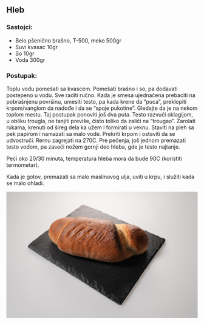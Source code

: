## Hleb

### Sastojci:
- Belo pšenično brašno, T-500, meko 500gr
- Suvi kvasac 10gr
- So 10gr
- Voda 300gr   

### Postupak:
Toplu vodu pomešati sa kvascem. Pomešati brašno i so, pa dodavati postepeno u vodu. Sve raditi ručno. Kada je smesa ujednačena prebaciti na pobrašnjenu površinu, umesiti testo, pa kada krene da “puca”, preklopiti krpom/vanglom da nadođe i da se “spoje pukotine”. Gledajte da je na nekom toplom mestu. Taj postupak ponoviti još dva puta. Testo razvući oklagijom, u obliku trougla, ne tanjiti previše, čisto toliko da zaliči na “trougao”. Zarolati rukama, krenuti od šireg dela ka užem i formirati u veknu. Staviti na pleh sa pek papirom i namazati sa malo vode. Prekriti krpom i ostaviti da se udvostruči. Rernu zagrejati na 270C. Pre pečenja, još jednom premazati testo vodom, pa zaseći nožem gornji deo hleba, gde je testo najtanje.

Peći oko 20/30 minuta, temperatura hleba mora da bude 90C (koristiti termometar). 

Kada je gotov, premazati sa malo maslinovog ulja, uviti u krpu, i služiti kada se malo ohladi.

![WhiteBread](slike/WhiteBread.jpg)
